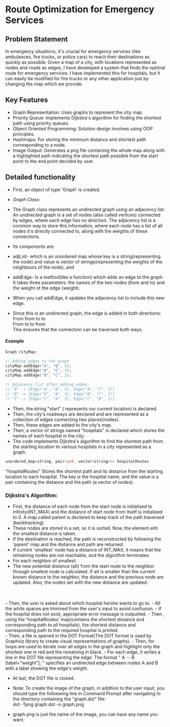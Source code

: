 # Route Optimization for Emergency Services

## Problem Statement
In emergency situations, it's crucial for emergency services (like ambulances, fire trucks, or police cars) to reach their destinations as quickly as possible. Given a map of a city, with locations represented as nodes and roads as edges, I have developed a system that finds the optimal route for emergency services. I have implemented this for hospitals, but it can easily be modified for fire trucks or any other application just by changing the map which we provide.

## Key Features
- Graph Representation: Uses graphs to represent the city map.
- Priority Queue: Implements Dijkstra's algorithm for finding the shortest path using priority queues.
- Object Oriented Programming: Solution design involves using OOP principles.
- Hashmaps: For storing the minimum distance and shortest path corresponding to a node.
- Image Output: Generates a png file containing the whole map along with a highlighted path indicating the shortest path possible from the start point to the end point decided by user.

## Detailed functionality
- First, an object of type 'Graph' is created.
- _Graph Class_:
- The Graph class represents an undirected graph using an adjacency list. An undirected graph is a set of nodes (also called vertices) connected by edges, where each edge has no direction. The adjacency list is a common way to store this information, where each node has a list of all nodes it's directly connected to, along with the weights of these connections.

- Its components are:
- adjList- which is an unordered map whose key is a string(representing the node) and value is vector of strings(representing the weights of the neighbours of the node), and
- addEdge- Is a method(like a function) which adds an edge to the graph. It takes three parameters: the names of the two nodes (from and to) and the weight of the edge (weight).
- When you call addEdge, it updates the adjacency list to include this new edge.
- Since this is an undirected graph, the edge is added in both directions:<br>
From from to to<br>
From to to from<br>
This ensures that the connection can be traversed both ways.

#### Example

```cpp
Graph cityMap;

// Adding edges to the graph
cityMap.addEdge("A", "B", 5);
cityMap.addEdge("A", "C", 3);
cityMap.addEdge("B", "C", 2);

// Adjacency list after adding edges:
// "A" -> [Edge("A", "B", 5), Edge("A", "C", 3)]
// "B" -> [Edge("B", "A", 5), Edge("B", "C", 2)]
// "C" -> [Edge("C", "A", 3), Edge("C", "B", 2)]
```

- Then, the string "start" ( represents our current location) is declared.
- Then, the city's roadways are declared and are represented as a collection of edges connecting two places(nodes).
- Then, these edges are added to the city's map.
- Then, a vector of strings named "hospitals" is declared which stores the names of each hospital in the city.
- The code implements Dijkstra's algorithm to find the shortest path from the starting location to various hospitals in a city represented as a graph.
```cpp 
unordered_map<string, pair<int, vector<string>>> hospitalRoutes 
``` 
"hospitalRoutes" Stores the shortest path and its distance from the starting location to each hospital.
The key is the hospital name, and the value is a pair containing the distance and the path (a vector of nodes).

### Dijkstra's Algorithm:
- First, the distance of each node from the start node is initialised to infinity(INT_MAX) and the distance of start node from itself is initialised to 0. A map called parent is declared to keep track of the path traversed (backtracking).
- These nodes are stored in a set, so it is sorted. Now, the element eith the smallest distance is taken.
- If the destination is reached,  the path is reconstructed by following the 'parent' map and  the distance and path are returned.
- If current 'smallest' node has a distance of INT_MAX, it means that the remaining nodes are not reachable, and the algorithm terminates.
- For each neighbor of smallest:
- The new potential distance (alt) from the start node to the neighbor through smallest node is calculated.
If alt is smaller than the current known distance to the neighbor, the distance and the previous node are updated. Also, the nodes set with the new distance are updated.
<br>
<br>
- Then, the user is asked about which hospital he/she wants to go to.
- All the white spaces are trimmed from the user's input to avoid confusion.
- If the hospital does not exist, appropriate error message is outputted.
- Then , using the 'hospitalRoutes' map(contains the shortest distance and corresponding path to all hospitals), the shortest distance and corresponding path to the required hospital is printed.
<br>
- Then, a file is opened in the DOT Format(The DOT format is used by Graphviz library to create visual representations of graphs).
- Then, for loops are used to iterate over all edges in the graph and highlight only the shortest one in red and the remaining in black.
- For each edge, it writes a line in the DOT file representing the edge. The format " A -- B [label="weight"]; " specifies an undirected edge between nodes A and B with a label showing the edge's weight.

- At last, the DOT file is closed.

- Note: To create the image of the graph, in addition to the user input, you should type the folloewing line in Command Prompt after navigating to the directory containing the "graph.dot" file: <br>
dot -Tpng graph.dot -o graph.png

- graph.png is just the name of the image, you can have any name you want.

